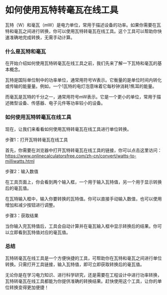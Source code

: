 如何使用瓦特转毫瓦在线工具
=============

瓦特（W）和毫瓦（mW）是电力单位，常用于描述设备的功率。如果你需要在瓦特和毫瓦之间进行转换，你可以使用瓦特转毫瓦在线工具。这个工具可以帮助你快速准确地完成转换，无需手动计算。

### 什么是瓦特和毫瓦

在开始介绍如何使用瓦特转毫瓦在线工具之前，我们先来了解一下瓦特和毫瓦的基本概念。

瓦特是国际单位制中的功率单位，通常用符号W表示。它衡量的是单位时间内转化或传输的能量量。例如，一个1瓦特的电灯泡意味着它每秒钟消耗1焦耳的能量。

而毫瓦是瓦特的千分之一，通常用符号mW表示。它是一个更小的单位，常用于描述微型设备、传感器、电子元件等功率较小的设备。

### 如何使用瓦特转毫瓦在线工具

现在，让我们来看看如何使用瓦特转毫瓦在线工具进行单位转换。

步骤1：打开瓦特转毫瓦在线工具

首先，你需要在浏览器中打开瓦特转毫瓦在线工具的链接，你可以点击这里访问：<https://www.onlinecalculatorsfree.com/zh-cn/convert/watts-to-milliwatts.html>

步骤2：输入数值

在工具页面上，你会看到两个输入框，一个用于输入瓦特值，另一个用于显示转换后的毫瓦值。

在瓦特输入框中，输入你要转换的瓦特值。你可以直接手动输入数值，也可以使用增加和减少按钮进行调整。

步骤3：获取结果

当你输入完瓦特值后，工具会自动计算并在毫瓦输入框中显示转换后的结果。你可以立即看到瓦特值对应的毫瓦值。

### 总结

瓦特转毫瓦在线工具是一个方便快捷的工具，可帮助你在瓦特和毫瓦之间进行单位转换。只需打开工具链接，输入瓦特值，即可立即获取转换后的毫瓦值。

无论你是在学习电力知识、进行科学研究，还是需要在工程设计中进行功率转换，瓦特转毫瓦在线工具都能为你提供准确的转换结果。赶快使用这个工具，让你的单位转换变得更加便捷！